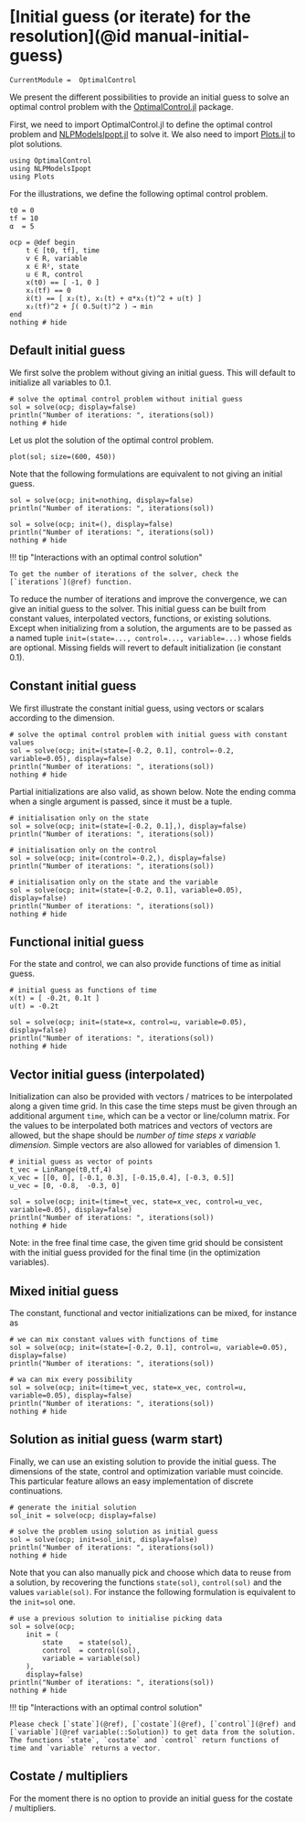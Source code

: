 # [Initial guess (or iterate) for the resolution](@id manual-initial-guess)

```@meta
CurrentModule =  OptimalControl
```

We present the different possibilities to provide an initial guess to solve an 
optimal control problem with the [OptimalControl.jl](https://control-toolbox.org/OptimalControl.jl) package. 

First, we need to import OptimalControl.jl to define the 
optimal control problem and [NLPModelsIpopt.jl](https://jso.dev/NLPModelsIpopt.jl) to solve it. 
We also need to import [Plots.jl](https://docs.juliaplots.org) to plot solutions.

```@example main
using OptimalControl
using NLPModelsIpopt
using Plots
```

For the illustrations, we define the following optimal control problem.

```@example main
t0 = 0
tf = 10
α  = 5

ocp = @def begin
    t ∈ [t0, tf], time
    v ∈ R, variable
    x ∈ R², state
    u ∈ R, control
    x(t0) == [ -1, 0 ]
    x₁(tf) == 0
    ẋ(t) == [ x₂(t), x₁(t) + α*x₁(t)^2 + u(t) ]
    x₂(tf)^2 + ∫( 0.5u(t)^2 ) → min
end
nothing # hide
```

## Default initial guess

We first solve the problem without giving an initial guess.
This will default to initialize all variables to 0.1.

```@example main
# solve the optimal control problem without initial guess
sol = solve(ocp; display=false)
println("Number of iterations: ", iterations(sol))
nothing # hide
```

Let us plot the solution of the optimal control problem.

```@example main
plot(sol; size=(600, 450))
```

Note that the following formulations are equivalent to not giving an initial guess.

```@example main
sol = solve(ocp; init=nothing, display=false)
println("Number of iterations: ", iterations(sol))

sol = solve(ocp; init=(), display=false)
println("Number of iterations: ", iterations(sol))
nothing # hide
```
!!! tip "Interactions with an optimal control solution"

    To get the number of iterations of the solver, check the [`iterations`](@ref) function.

To reduce the number of iterations and improve the convergence, we can give an initial guess to the solver. 
This initial guess can be built from constant values, interpolated vectors, functions, or existing solutions.
Except when initializing from a solution, the arguments are to be passed as a named tuple ```init=(state=..., control=..., variable=...)``` whose fields are optional. Missing fields will revert to default initialization (ie constant 0.1).

## Constant initial guess

We first illustrate the constant initial guess, using vectors or scalars according to the dimension.

```@example main
# solve the optimal control problem with initial guess with constant values
sol = solve(ocp; init=(state=[-0.2, 0.1], control=-0.2, variable=0.05), display=false)
println("Number of iterations: ", iterations(sol))
nothing # hide
```

Partial initializations are also valid, as shown below. Note the ending comma when a single argument is passed, since it must be a tuple.
```@example main
# initialisation only on the state
sol = solve(ocp; init=(state=[-0.2, 0.1],), display=false)
println("Number of iterations: ", iterations(sol))

# initialisation only on the control
sol = solve(ocp; init=(control=-0.2,), display=false)
println("Number of iterations: ", iterations(sol))

# initialisation only on the state and the variable
sol = solve(ocp; init=(state=[-0.2, 0.1], variable=0.05), display=false)
println("Number of iterations: ", iterations(sol))
nothing # hide
```

## Functional initial guess
For the state and control, we can also provide functions of time as initial guess.

```@example main
# initial guess as functions of time
x(t) = [ -0.2t, 0.1t ]
u(t) = -0.2t

sol = solve(ocp; init=(state=x, control=u, variable=0.05), display=false)
println("Number of iterations: ", iterations(sol))
nothing # hide
```

## Vector initial guess (interpolated)
Initialization can also be provided with vectors / matrices to be interpolated along a given time grid. 
In this case the time steps must be given through an additional argument ```time```, which can be a vector or line/column matrix.
For the values to be interpolated both matrices and vectors of vectors are allowed, but the shape should be *number of time steps x variable dimension*.
Simple vectors are also allowed for variables of dimension 1.

```@example main
# initial guess as vector of points
t_vec = LinRange(t0,tf,4)
x_vec = [[0, 0], [-0.1, 0.3], [-0.15,0.4], [-0.3, 0.5]]
u_vec = [0, -0.8,  -0.3, 0]

sol = solve(ocp; init=(time=t_vec, state=x_vec, control=u_vec, variable=0.05), display=false)
println("Number of iterations: ", iterations(sol))
nothing # hide
```

Note: in the free final time case, the given time grid should be consistent with the initial guess provided for the final time (in the optimization variables).

## Mixed initial guess

The constant, functional and vector initializations can be mixed, for instance as

```@example main
# we can mix constant values with functions of time
sol = solve(ocp; init=(state=[-0.2, 0.1], control=u, variable=0.05), display=false)
println("Number of iterations: ", iterations(sol))

# wa can mix every possibility
sol = solve(ocp; init=(time=t_vec, state=x_vec, control=u, variable=0.05), display=false)
println("Number of iterations: ", iterations(sol))
nothing # hide
```

## Solution as initial guess (warm start)

Finally, we can use an existing solution to provide the initial guess. 
The dimensions of the state, control and optimization variable must coincide.
This particular feature allows an easy implementation of discrete continuations.

```@example main
# generate the initial solution
sol_init = solve(ocp; display=false)

# solve the problem using solution as initial guess
sol = solve(ocp; init=sol_init, display=false)
println("Number of iterations: ", iterations(sol))
nothing # hide
```

Note that you can also manually pick and choose which data to reuse from a solution, by recovering the 
functions ```state(sol)```, ```control(sol)``` and the values ```variable(sol)```.
For instance the following formulation is equivalent to the ```init=sol``` one.

```@example main
# use a previous solution to initialise picking data
sol = solve(ocp; 
    init = (
        state    = state(sol), 
        control  = control(sol), 
        variable = variable(sol)
    ), 
    display=false)
println("Number of iterations: ", iterations(sol))
nothing # hide
``` 

!!! tip "Interactions with an optimal control solution"

    Please check [`state`](@ref), [`costate`](@ref), [`control`](@ref) and [`variable`](@ref variable(::Solution)) to get data from the solution. The functions `state`, `costate` and `control` return functions of time and `variable` returns a vector.

## Costate / multipliers

For the moment there is no option to provide an initial guess for the costate / multipliers.

